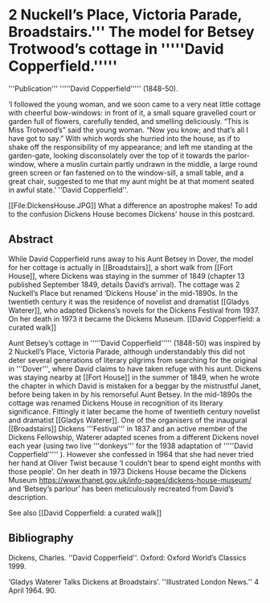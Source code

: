 # 2 Nuckell’s Place, Victoria Parade, Broadstairs.''' The model for Betsey Trotwood’s cottage in '''''David Copperfield.'''''

'''Publication''' '''''David Copperfield''''' (1848-50).

‘I followed the young woman, and we soon came to a very neat little cottage with cheerful bow-windows: in front of it, a small square gravelled court or garden full of flowers, carefully tended, and smelling deliciously.
“This is Miss Trotwood’s” said the young woman. “Now you know; and that’s all I have got to say.” With which words she hurried into the house, as if to shake off the responsibility of my appearance; and left me standing at the garden-gate, looking disconsolately over the top of it towards the parlor-window, where a muslin curtain partly undrawn in the middle, a large round green screen or fan fastened on to the window-sill, a small table, and a great chair, suggested to me that my aunt might be at that moment seated in awful state.’
''David Copperfield''.

[[File:DickensHouse.JPG]] What a difference an apostrophe makes! To add to the confusion Dickens House becomes Dickens' house in this postcard. 


## Abstract
While David Copperfield runs away to his Aunt Betsey in Dover, the model for her cottage is actually in [[Broadstairs]], a short walk from [[Fort House]], where Dickens was staying in the summer of 1849 (chapter 13 published September 1849, details David’s arrival). The cottage was 2 Nuckell’s Place but renamed ‘Dickens House’ in the mid-1890s. In the twentieth century it was the residence of novelist and dramatist [[Gladys Waterer]], who adapted Dickens’s novels for the Dickens Festival from 1937. On her death in 1973 it became the Dickens Museum. [[David Copperfield: a curated walk]]


Aunt Betsey’s cottage in '''''David Copperfield''''' (1848-50) was inspired by 2 Nuckell’s Place, Victoria Parade, although understandably this did not deter several generations of literary pilgrims from searching for the original in '''Dover''', where David claims to have taken refuge with his aunt. Dickens was staying nearby at [[Fort House]] in the summer of 1849, when he wrote the chapter in which David is mistaken for a beggar by the mistrustful Janet, before being taken in by his remorseful Aunt Betsey. In the mid-1890s the cottage was renamed Dickens House in recognition of its literary significance. Fittingly it later became the home of twentieth century novelist and dramatist [[Gladys Waterer]]. One of the organisers of the inaugural [[Broadstairs]] Dickens '''Festival''' in 1837 and an active member of the Dickens Fellowship, Waterer adapted scenes from a different Dickens novel each year (using two live '''donkeys''' for the 1938 adaptation of '''''David Copperfield''''' ). However she confessed in 1964 that she had never tried her hand at Oliver Twist because ‘I couldn’t bear to spend eight months with those people’. On her death in 1973 Dickens House became the Dickens Museum https://www.thanet.gov.uk/info-pages/dickens-house-museum/ and ‘Betsey’s parlour’ has been meticulously recreated from David’s description.

See also [[David Copperfield: a curated walk]]

## Bibliography
Dickens, Charles. ''David Copperfield''. Oxford: Oxford World’s Classics 1999.

‘Gladys Waterer Talks Dickens at Broadstairs’. ''Illustrated London News.'' 4 April 1964. 90.
